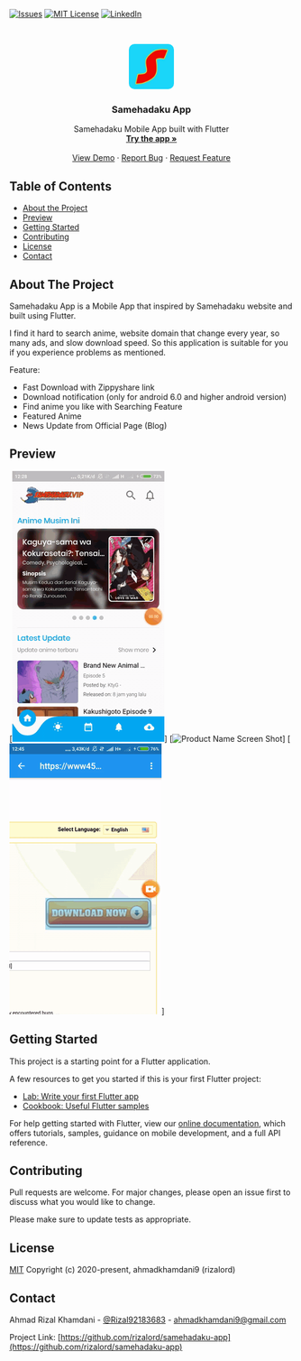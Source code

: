 <!--
*** Thanks for checking out this README Template. If you have a suggestion that would
*** make this better, please fork the repo and create a pull request or simply open
*** an issue with the tag "enhancement".
*** Thanks again! Now go create something AMAZING! :D
-->





<!-- PROJECT SHIELDS -->
<!--
*** I'm using markdown "reference style" links for readability.
*** Reference links are enclosed in brackets [ ] instead of parentheses ( ).
*** See the bottom of this document for the declaration of the reference variables
*** for contributors-url, forks-url, etc. This is an optional, concise syntax you may use.
*** https://www.markdownguide.org/basic-syntax/#reference-style-links
-->

[![Issues][issues-shield]][issues-url]
[![MIT License][license-shield]][license-url]
[![LinkedIn][linkedin-shield]][linkedin-url]



<!-- PROJECT LOGO -->
<br />
<p align="center">
  
  <img style="border-radius: 10px" src="assets/app-icon.jpg" alt="Logo" width="80" height="80">

  <h3 align="center">Samehadaku App</h3>

  <p align="center">
    Samehadaku Mobile App built with Flutter
    <br />
    <a href="https://drive.google.com/drive/folders/17AyIAgCLLaB2QbhB3WD6F6nUcZJSDmHU?usp=sharing"><strong>Try the app »</strong></a>
    <br />
    <br />
    <a href="https://drive.google.com/drive/folders/17AyIAgCLLaB2QbhB3WD6F6nUcZJSDmHU?usp=sharing">View Demo</a>
    ·
    <a href="https://github.com/rizalord/samehadaku-app/issues">Report Bug</a>
    ·
    <a href="https://github.com/rizalord/samehadaku-app/issues">Request Feature</a>
  </p>
</p>



<!-- TABLE OF CONTENTS -->
## Table of Contents

* [About the Project](#about-the-project)
* [Preview](#preview)
* [Getting Started](#getting-started)
* [Contributing](#contributing)
* [License](#license)
* [Contact](#contact)



<!-- ABOUT THE PROJECT -->
## About The Project

Samehadaku App is a Mobile App that inspired by Samehadaku website and built using Flutter.

I find it hard to search anime, website domain that change every year, so many ads, and slow download speed. So 
this application is suitable for you if you experience problems as mentioned.

Feature:

- Fast Download with Zippyshare link
- Download notification (only for android 6.0 and higher android version)
- Find anime you like with Searching Feature
- Featured Anime
- News Update from Official Page (Blog)

<!-- PREVIEW -->
## Preview
[![Product Name Screen Shot][product-screenshot]]
[![Product Name Screen Shot][product-screenshot2]]
[![Product Name Screen Shot][product-screenshot3]]

<!-- GETTING STARTED -->
## Getting Started

This project is a starting point for a Flutter application.

A few resources to get you started if this is your first Flutter project:

- [Lab: Write your first Flutter app](https://flutter.dev/docs/get-started/codelab)
- [Cookbook: Useful Flutter samples](https://flutter.dev/docs/cookbook)

For help getting started with Flutter, view our
[online documentation](https://flutter.dev/docs), which offers tutorials,
samples, guidance on mobile development, and a full API reference.

<!-- CONTRIBUTE -->
## Contributing
Pull requests are welcome. For major changes, please open an issue first to discuss what you would like to change.

Please make sure to update tests as appropriate.

<!-- LICENSE -->
## License
[MIT](https://choosealicense.com/licenses/mit/)
Copyright (c) 2020-present, ahmadkhamdani9 (rizalord)


<!-- CONTACT -->
## Contact

Ahmad Rizal Khamdani - [@Rizal92183683](https://twitter.com/Rizal92183683) - ahmadkhamdani9@gmail.com

Project Link: [https://github.com/rizalord/samehadaku-app](https://github.com/rizalord/samehadaku-app)




<!-- MARKDOWN LINKS & IMAGES -->
<!-- https://www.markdownguide.org/basic-syntax/#reference-style-links -->
[contributors-shield]: https://img.shields.io/github/contributors/othneildrew/Best-README-Template.svg?style=flat-square
[contributors-url]: https://github.com/othneildrew/Best-README-Template/graphs/contributors
[forks-shield]: https://img.shields.io/github/forks/othneildrew/Best-README-Template.svg?style=flat-square
[forks-url]: https://github.com/othneildrew/Best-README-Template/network/members
[stars-shield]: https://img.shields.io/github/stars/othneildrew/Best-README-Template.svg?style=flat-square
[stars-url]: https://github.com/othneildrew/Best-README-Template/stargazers
[issues-shield]: https://img.shields.io/github/issues/othneildrew/Best-README-Template.svg?style=flat-square
[issues-url]: https://github.com/rizalord/samehadaku-app/issues
[license-shield]: https://img.shields.io/github/license/othneildrew/Best-README-Template.svg?style=flat-square
[license-url]: https://github.com/rizalord/samehadaku-app/blob/master/LICENSE
[linkedin-shield]: https://img.shields.io/badge/-LinkedIn-black.svg?style=flat-square&logo=linkedin&colorB=555
[linkedin-url]: https://linkedin.com/in/ahmad-khamdani-7a4815169
[product-screenshot]: assets/gif/pertama.gif
[product-screenshot2]: assets/gif/kedua.gif
[product-screenshot3]: assets/gif/ketiga.gif
